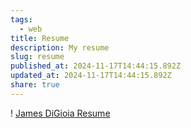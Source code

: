 ```yaml
---
tags:
  - web
title: Resume
description: My resume
slug: resume
published_at: 2024-11-17T14:44:15.892Z
updated_at: 2024-11-17T14:44:15.892Z
share: true
---
```


! [James DiGioia Resume](/content/James%20DiGioia%20Resume.md)
